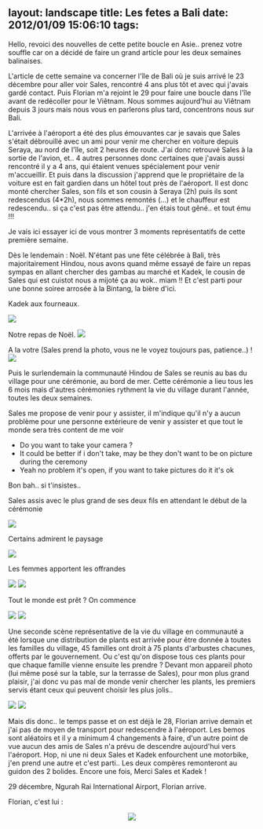 layout: landscape
title: Les fetes a Bali
date: 2012/01/09 15:06:10
tags:
---

Hello, revoici des nouvelles de cette petite boucle en Asie.. prenez votre souffle car on a décidé de faire un grand article pour les deux semaines balinaises.

L'article de cette semaine va concerner l'île de Bali où je suis arrivé le 23 décembre pour aller voir Sales, rencontré 4 ans plus tôt et avec qui j'avais gardé contact. Puis Florian m'a rejoint le 29 pour faire une boucle dans l'île avant de redécoller pour le Viêtnam. Nous sommes aujourd'hui au Viêtnam depuis 3 jours mais nous vous en parlerons plus tard, concentrons nous sur Bali.

L'arrivée à l'aéroport a été des plus émouvantes car je savais que Sales s'était débrouillé avec un ami pour venir me chercher en voiture depuis Seraya, au nord de l'île, soit 2 heures de route. J'ai donc retrouvé Sales à la sortie de l'avion, et.. 4 autres personnes donc certaines que j'avais aussi rencontré il y a 4 ans, qui étaient venues spécialement pour venir m'accueillir. Et puis dans la discussion j'apprend que le propriétaire de la voiture est en fait gardien dans un hôtel tout près de l'aéroport. Il est donc monté chercher Sales, son fils et son cousin à Seraya (2h) puis ils sont redescendus (4*2h), nous sommes remontés (...) et le chauffeur est redescendu.. si ça c'est pas être attendu.. j'en étais tout gêné.. et tout ému !!!

Je vais ici essayer ici de vous montrer 3 moments représentatifs de cette première semaine.

Dès le lendemain : Noël. N'étant pas une fête célébrée à Bali, très majoritairement Hindou, nous avons quand même essayé de faire un repas sympas en allant chercher des gambas au marché et Kadek, le cousin de Sales qui est cuistot nous a mijoté ça au wok.. miam !! Et c'est parti pour une bonne soiree arrosée à la Bintang, la bière d'ici.

Kadek aux fourneaux.

<img src="http://etienne.croclemonde.org/public/indonesie/DSCF2328.jpg" />

Notre repas de Noël.
<img src="http://etienne.croclemonde.org/public/indonesie/DSCF2329.jpg" />

A la votre (Sales prend la photo, vous ne le voyez toujours pas, patience..) !
<img src="http://etienne.croclemonde.org/public/indonesie/DSCF2332.jpg" />

Puis le surlendemain la communauté Hindou de Sales se reunis au bas du village pour une cérémonie, au bord de mer. Cette cérémonie a lieu tous les 6 mois mais d'autres cérémonies rythment la vie du village durant l'année, toutes les deux semaines.

Sales me propose de venir pour y assister, il m'indique qu'il n'y a aucun problème pour une personne extérieure de venir y assister et que tout le monde sera très content de me voir

- Do you want to take your camera ?
- It could be better if i don't take, may be they don't want to be on picture during the ceremony
- Yeah no problem it's open, if you want to take pictures do it it's ok

Bon bah.. si t'insistes..

Sales assis avec le plus grand de ses deux fils en attendant le début de la cérémonie

<img src="http://etienne.croclemonde.org/public/indonesie/DSCF2314.jpg" />

Certains admirent le paysage

<img src="http://etienne.croclemonde.org/public/indonesie/DSCF2312.jpg" />

Les femmes apportent les offrandes

<img src="http://etienne.croclemonde.org/public/indonesie/DSCF2319.jpg" />

<img src="http://etienne.croclemonde.org/public/indonesie/DSCF2325.jpg" />

Tout le monde est prêt ? On commence

<img src="http://etienne.croclemonde.org/public/indonesie/DSCF2322.jpg" />

<img src="http://etienne.croclemonde.org/public/indonesie/DSCF2326.jpg" />

Une seconde scène représentative de la vie du village en communauté a été lorsque une distribution de plants est arrivée pour être donnée à toutes les familles du village, 45 familles ont droit à 75 plants d'arbustes chacunes, offerts par le gouvernement. Ou c'est qu'on dispose tous ces plants pour que chaque famille vienne ensuite les prendre ? Devant mon appareil photo (lui même posé sur la table, sur la terrasse de Sales), pour mon plus grand plaisir, j'ai donc vu pas mal de monde venir chercher les plants, les premiers servis étant ceux qui peuvent choisir les plus jolis..

<img src="http://etienne.croclemonde.org/public/indonesie/DSCF2404.jpg" />

<img src="http://etienne.croclemonde.org/public/indonesie/DSCF2406.jpg" />

Mais dis donc.. le temps passe et on est déjà le 28, Florian arrive demain et j'ai pas de moyen de transport pour redescendre à l'aéroport. Les bemos sont aléatoirs et il y a minimum 4 changements à faire, d'un autre point de vue aucun des amis de Sales n'a prévu de descendre aujourd'hui vers l'aéroport. Hop, ni une ni deux Sales et Kadek enfourchent une motorbike, j'en prend une autre et c'est parti.. Les deux compères remonteront au guidon des 2 bolides. Encore une fois, Merci Sales et Kadek !

29 décembre, Ngurah Rai International Airport, Florian arrive.

Florian, c'est lui :

<center><img src="http://etienne.croclemonde.org/public/indonesie/DSC_0259.JPG" /></center>
